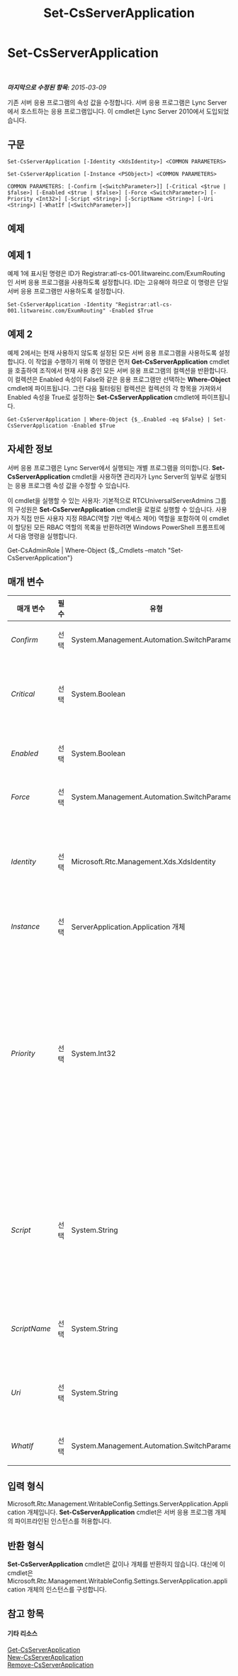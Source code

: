 ﻿---
title: Set-CsServerApplication
TOCTitle: Set-CsServerApplication
ms:assetid: b0f75629-b6c3-4958-b466-6c8a2f104819
ms:mtpsurl: https://technet.microsoft.com/ko-kr/library/Gg412850(v=OCS.15)
ms:contentKeyID: 49304752
ms.date: 08/24/2015
mtps_version: v=OCS.15
ms.translationtype: HT
---

# Set-CsServerApplication

 

_**마지막으로 수정된 항목:** 2015-03-09_

기존 서버 응용 프로그램의 속성 값을 수정합니다. 서버 응용 프로그램은 Lync Server에서 호스트하는 응용 프로그램입니다. 이 cmdlet은 Lync Server 2010에서 도입되었습니다.

## 구문

    Set-CsServerApplication [-Identity <XdsIdentity>] <COMMON PARAMETERS>

    Set-CsServerApplication [-Instance <PSObject>] <COMMON PARAMETERS>

    COMMON PARAMETERS: [-Confirm [<SwitchParameter>]] [-Critical <$true | $false>] [-Enabled <$true | $false>] [-Force <SwitchParameter>] [-Priority <Int32>] [-Script <String>] [-ScriptName <String>] [-Uri <String>] [-WhatIf [<SwitchParameter>]]

## 예제

## 예제 1

예제 1에 표시된 명령은 ID가 Registrar:atl-cs-001.litwareinc.com/ExumRouting인 서버 응용 프로그램을 사용하도록 설정합니다. ID는 고유해야 하므로 이 명령은 단일 서버 응용 프로그램만 사용하도록 설정합니다.

    Set-CsServerApplication -Identity "Registrar:atl-cs-001.litwareinc.com/ExumRouting" -Enabled $True

## 예제 2

예제 2에서는 현재 사용하지 않도록 설정된 모든 서버 응용 프로그램을 사용하도록 설정합니다. 이 작업을 수행하기 위해 이 명령은 먼저 **Get-CsServerApplication** cmdlet을 호출하여 조직에서 현재 사용 중인 모든 서버 응용 프로그램의 컬렉션을 반환합니다. 이 컬렉션은 Enabled 속성이 False와 같은 응용 프로그램만 선택하는 **Where-Object** cmdlet에 파이프됩니다. 그런 다음 필터링된 컬렉션은 컬렉션의 각 항목을 가져와서 Enabled 속성을 True로 설정하는 **Set-CsServerApplication** cmdlet에 파이프됩니다.

    Get-CsServerApplication | Where-Object {$_.Enabled -eq $False} | Set-CsServerApplication -Enabled $True

## 자세한 정보

서버 응용 프로그램은 Lync Server에서 실행되는 개별 프로그램을 의미합니다. **Set-CsServerApplication** cmdlet을 사용하면 관리자가 Lync Server의 일부로 실행되는 응용 프로그램 속성 값을 수정할 수 있습니다.

이 cmdlet을 실행할 수 있는 사용자: 기본적으로 RTCUniversalServerAdmins 그룹의 구성원은 **Set-CsServerApplication** cmdlet을 로컬로 실행할 수 있습니다. 사용자가 직접 만든 사용자 지정 RBAC(역할 기반 액세스 제어) 역할을 포함하여 이 cmdlet이 할당된 모든 RBAC 역할의 목록을 반환하려면 Windows PowerShell 프롬프트에서 다음 명령을 실행합니다.

Get-CsAdminRole | Where-Object {$\_.Cmdlets –match "Set-CsServerApplication"}

## 매개 변수


<table>
<colgroup>
<col style="width: 25%" />
<col style="width: 25%" />
<col style="width: 25%" />
<col style="width: 25%" />
</colgroup>
<thead>
<tr class="header">
<th>매개 변수</th>
<th>필수</th>
<th>유형</th>
<th>설명</th>
</tr>
</thead>
<tbody>
<tr class="odd">
<td><p><em>Confirm</em></p></td>
<td><p>선택</p></td>
<td><p>System.Management.Automation.SwitchParameter</p></td>
<td><p>명령을 실행하기 전에 확인 메시지를 표시합니다.</p></td>
</tr>
<tr class="even">
<td><p><em>Critical</em></p></td>
<td><p>선택</p></td>
<td><p>System.Boolean</p></td>
<td><p>True(기본값)로 설정하면 해당 응용 프로그램을 시작할 수 있을 때까지 Lync Server가 시작되지 않습니다. False로 설정하면 해당 응용 프로그램을 시작할 수 있는지 여부에 관계없이 Lync Server가 시작됩니다.</p></td>
</tr>
<tr class="odd">
<td><p><em>Enabled</em></p></td>
<td><p>선택</p></td>
<td><p>System.Boolean</p></td>
<td><p>응용 프로그램을 사용하려면 이 값을 True로 설정하고, 응용 프로그램을 사용하지 않으려면 이 값을 False로 설정합니다.</p></td>
</tr>
<tr class="even">
<td><p><em>Force</em></p></td>
<td><p>선택</p></td>
<td><p>System.Management.Automation.SwitchParameter</p></td>
<td><p>명령을 실행할 때 발생할 수 있는 심각하지 않은 오류 메시지를 표시하지 않습니다.</p></td>
</tr>
<tr class="odd">
<td><p><em>Identity</em></p></td>
<td><p>선택</p></td>
<td><p>Microsoft.Rtc.Management.Xds.XdsIdentity</p></td>
<td><p>수정할 서버 응용 프로그램의 고유 식별자입니다. 서버 응용 프로그램 ID는 응용 프로그램이 호스트되는 서비스와 응용 프로그램 이름으로 구성됩니다. 예를 들어 QoEAgent라는 서버 응용 프로그램의 ID는 Registrar:atl-cs-001.litwareinc.com/QoEAgent와 유사할 수 있습니다.</p></td>
</tr>
<tr class="even">
<td><p><em>Instance</em></p></td>
<td><p>선택</p></td>
<td><p>ServerApplication.Application 개체</p></td>
<td><p>개별 매개 변수 값을 설정하는 대신 cmdlet에 개체에 대한 참조를 전달할 수 있습니다.</p></td>
</tr>
<tr class="odd">
<td><p><em>Priority</em></p></td>
<td><p>선택</p></td>
<td><p>System.Int32</p></td>
<td><p>서버 응용 프로그램의 실행 순서를 나타냅니다. 우선 순위가 0인 응용 프로그램이 맨 먼저 시작되고, 우선 순위가 1인 응용 프로그램이 두 번째로 시작됩니다. 서버 응용 프로그램을 호스트하는 각 서비스에는 고유의 우선 순위 집합이 있습니다. 예를 들어 등록자 서비스는 해당 우선 순위가 0, 1, 2인 응용 프로그램 세 개를 호스트할 수 있습니다. 마찬가지로 에지 서버 서비스에는 응용 프로그램 네 개가 있을 수 있는데, 이러한 응용 프로그램의 우선 순위는 0, 1, 2, 3이 됩니다.</p>
<p>우선 순위를 지정하지 않으면 응용 프로그램이 우선 순위 목록의 맨 아래에 자동으로 추가됩니다. 응용 프로그램을 추가하거나 제거하면 그에 따라 다른 응용 프로그램의 우선 순위가 조정됩니다. 예를 들어 우선 순위가 0인 응용 프로그램을 삭제하면 이전에 우선 순위가 1인 응용 프로그램의 우선 순위가 자동으로 0으로 설정됩니다.</p></td>
</tr>
<tr class="even">
<td><p><em>Script</em></p></td>
<td><p>선택</p></td>
<td><p>System.String</p></td>
<td><p>서버 응용 프로그램을 스크립트와 연결할 수 있습니다. 서버 응용 프로그램에 스크립트를 추가하려면 다음과 같은 구문을 사용합니다.</p>
<p>-Script &quot;Update.ps1&quot;</p>
<p>스크립트를 제거하려면 Script 속성을 null 값으로 설정하면 됩니다.</p>
<p>-Script $Null</p>
<p>각 서버 응용 프로그램은 스크립트 하나에만 연결할 수 있습니다.</p></td>
</tr>
<tr class="odd">
<td><p><em>ScriptName</em></p></td>
<td><p>선택</p></td>
<td><p>System.String</p></td>
<td><p>응용 프로그램에서 사용하는 MSPL(Microsoft SIP Processing Language) 스크립트의 경로입니다. MSPL은 SIP 메시지를 필터링 및 경로 지정하는 데 사용되는 스크립팅 언어입니다.</p></td>
</tr>
<tr class="even">
<td><p><em>Uri</em></p></td>
<td><p>선택</p></td>
<td><p>System.String</p></td>
<td><p>응용 프로그램의 고유한 URI(Uniform Resource Identifier)입니다. 예를 들어 QoEAgent 응용 프로그램의 URI는 http://www.microsoft.com/LCS/QoEAgent입니다.</p></td>
</tr>
<tr class="odd">
<td><p><em>WhatIf</em></p></td>
<td><p>선택</p></td>
<td><p>System.Management.Automation.SwitchParameter</p></td>
<td><p>명령을 실제로 실행하지 않고도 명령이 실행될 경우 발생할 수 있는 현상을 설명합니다.</p></td>
</tr>
</tbody>
</table>


## 입력 형식

Microsoft.Rtc.Management.WritableConfig.Settings.ServerApplication.Application 개체입니다. **Set-CsServerApplication** cmdlet은 서버 응용 프로그램 개체의 파이프라인된 인스턴스를 허용합니다.

## 반환 형식

**Set-CsServerApplication** cmdlet은 값이나 개체를 반환하지 않습니다. 대신에 이 cmdlet은 Microsoft.Rtc.Management.WritableConfig.Settings.ServerApplication.application 개체의 인스턴스를 구성합니다.

## 참고 항목

#### 기타 리소스

[Get-CsServerApplication](get-csserverapplication.md)  
[New-CsServerApplication](new-csserverapplication.md)  
[Remove-CsServerApplication](remove-csserverapplication.md)

